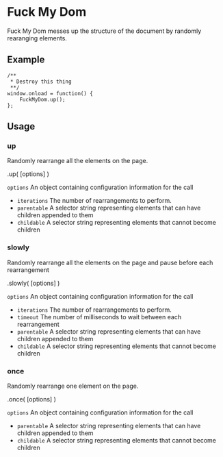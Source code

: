 # Fuck My Dom

Fuck My Dom messes up the structure of the document by randomly rearanging elements.

## Example

	/**
	 * Destroy this thing
	 **/
	window.onload = function() {
		FuckMyDom.up();
	};

## Usage

### up

Randomly rearrange all the elements on the page.

.up( [options] )

```options``` An object containing configuration information for the call

* ```iterations``` The number of rearrangements to perform.
* ```parentable``` A selector string representing elements that can have children appended to them
* ```childable``` A selector string representing elements that cannot become children

### slowly

Randomly rearrange all the elements on the page and pause
before each rearrangement

.slowly( [options] )

```options``` An object containing configuration information for the call

* ```iterations``` The number of rearrangements to perform.
* ```timeout``` The number of milliseconds to wait between each rearrangement
* ```parentable``` A selector string representing elements that can have children appended to them
* ```childable``` A selector string representing elements that cannot become children

### once

Randomly rearrange one element on the page.

.once( [options] )

```options``` An object containing configuration information for the call

* ```parentable``` A selector string representing elements that can have children appended to them
* ```childable``` A selector string representing elements that cannot become children
